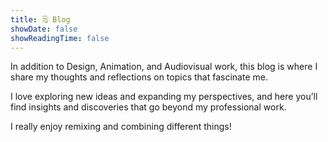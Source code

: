 ```yaml
---
title: 🗒 Blog
showDate: false
showReadingTime: false
---
```


In addition to Design, Animation, and Audiovisual work, this blog is where I share my thoughts and reflections on topics that fascinate me.

I love exploring new ideas and expanding my perspectives, and here you’ll find insights and discoveries that go beyond my professional work.

I really enjoy remixing and combining different things!
